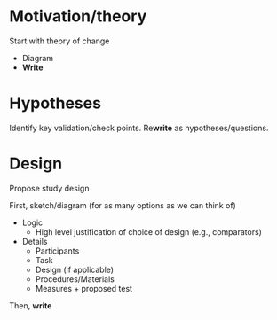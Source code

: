 # Motivation/theory
Start with theory of change
- Diagram
- **Write**

# Hypotheses
Identify key validation/check points. Re**write** as hypotheses/questions.

# Design
Propose study design

First, sketch/diagram (for as many options as we can think of)
- Logic
  - High level justification of choice of design (e.g., comparators)
- Details
  - Participants
  - Task
  - Design (if applicable)
  - Procedures/Materials
  - Measures + proposed test
  
Then, **write**
